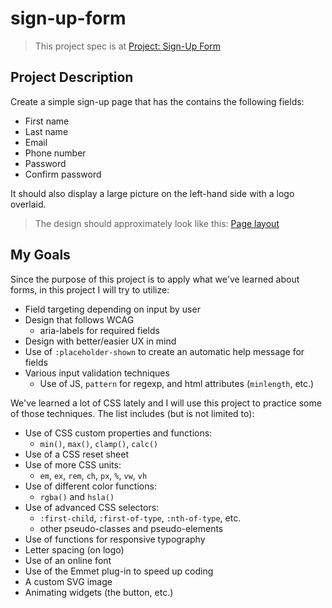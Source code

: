 # sign-up-form

> This project spec is at [Project: Sign-Up Form](https://www.theodinproject.com/lessons/intermediate-html-and-css-sign-up-form)

## Project Description

Create a simple sign-up page that has the contains the following fields:

- First name
- Last name
- Email
- Phone number
- Password
- Confirm password

It should also display a large picture on the left-hand side with a logo overlaid.

> The design should approximately look like this:
[Page layout](https://cdn.statically.io/gh/TheOdinProject/curriculum/5f37d43908ef92499e95a9b90fc3cc291a95014c/html_css/project-sign-up-form/sign-up-form.png)

## My Goals 

Since the purpose of this project is to apply what we've learned about forms, in this project I will try to utilize:

- Field targeting depending on input by user
- Design that follows WCAG 
	* aria-labels for required fields
- Design with better/easier UX in mind
- Use of `:placeholder-shown` to create an automatic help message for fields
- Various input validation techniques
	* Use of JS, `pattern` for regexp, and html attributes (`minlength`, etc.)

We've learned a lot of CSS lately and I will use this project to practice some of those techniques. The list includes (but is not limited to):

- Use of CSS custom properties and functions:
	* `min()`, `max()`, `clamp()`, `calc()`
- Use of a CSS reset sheet
- Use of more CSS units:
	* `em`, `ex`, `rem`, `ch`, `px`, `%`, `vw`, `vh`
- Use of different color functions:
	* `rgba()` and `hsla()`
- Use of advanced CSS selectors:
	* `:first-child`, `:first-of-type`, `:nth-of-type`, etc.
	* other pseudo-classes and pseudo-elements
- Use of functions for responsive typography
- Letter spacing (on logo)
- Use of an online font
- Use of the Emmet plug-in to speed up coding
- A custom SVG image
- Animating widgets (the button, etc.)
